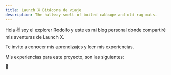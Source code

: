 ```yaml
---
title: Launch X Bitácora de viaje
description: The hallway smelt of boiled cabbage and old rag mats.
---
```


Hola ✌️  soy el explorer Rodolfo y este es mi blog personal donde compartiré mis aventuras de Launch X.

Te invito a conocer mis aprendizajes y leer mis experiencias.

Mis experiencias para este proyecto, son las siguientes:



🚀
